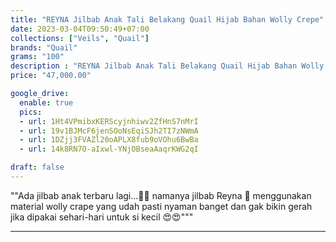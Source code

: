 ```yaml
---
title: "REYNA Jilbab Anak Tali Belakang Quail Hijab Bahan Wolly Crepe"
date: 2023-03-04T09:50:49+07:00
collections: ["Veils", "Quail"]
brands: "Quail"
grams: "100"
description : "REYNA Jilbab Anak Tali Belakang Quail Hijab Bahan Wolly Crepe"
price: "47,000.00"

google_drive:
  enable: true
  pics:
  - url: 1Ht4VPmibxKERScyjnhiwv2ZfHnS7nMrI
  - url: 19v1BJMcF6jenSOoNsEqiSJh2TI7zNWmA
  - url: 1DZjj3FVAZl20oAPLX8fub9oVOhu6BwBa
  - url: 14k8RN7O-aIxwl-YNjOBseaAaqrKWG2qI

draft: false
---
```


""Ada jilbab anak terbaru lagi...🤩🤩
namanya jilbab  Reyna 🥰  menggunakan material wolly crape yang  udah pasti  nyaman banget dan gak bikin gerah jika  dipakai sehari-hari untuk si kecil 😍😍"""

------    
 
